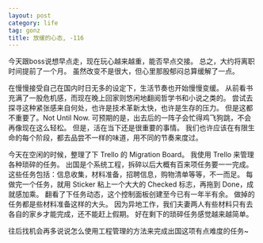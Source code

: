 ```yaml
---
layout: post
category: life
tag: gonz
title: 放缓的心态, -116
---
```


今天跟boss说想早点走，现在玩心越来越重，能否早点交接。
总之，大约将离职时间提前了一个月。
虽然改变不是很大，但心里那股郁闷总算缓解了一点。

在慢慢接受自己在国内时日无多的设定下，生活节奏也开始慢慢变缓。
从前看书充满了一股危机感，而现在晚上回家则悠闲地翻阅哲学书和小说之类的。
尝试去探寻这种紧张感来自何处，也许是技术革新太快，也许是生存的压力。
但是这都不重要了。Not Until Now.
可预期的是，出去后的一阵子会忙得鸡飞狗跳，不会再像现在这么轻松。
但是，活在当下还是很重要的事情。
我们也许应该在有限生命的每个阶段，都去品尝不一样的味道，用不同的节奏来度过。

今天在空闲的时候，整理了下 Trello 的 Migration Board。
我使用 Trello 来管理各种琐碎的任务。
出国是个系统工程，拆碎以后大概有百来项任务要一一完成。
这些任务包括：信息收集，材料准备，招聘信息，购物清单等等，不一而足。
每做完一个任务，就用 Sticker 粘上一个大大的 Checked 标志，再拖到 Done，成就感加乘。
翻看了下任务动态，这个控制面板创建至今已有一年半有余。
做掉的任务都是些材料准备这样的大头。
因为异地工作，我们夫妻两人有些材料只有去各自的家乡才能完成，还不能赶上假期。
好在剩下的琐碎任务感觉越来越简单。

往后找机会再多说说怎么使用工程管理的方法来完成出国这项有点难度的任务~
